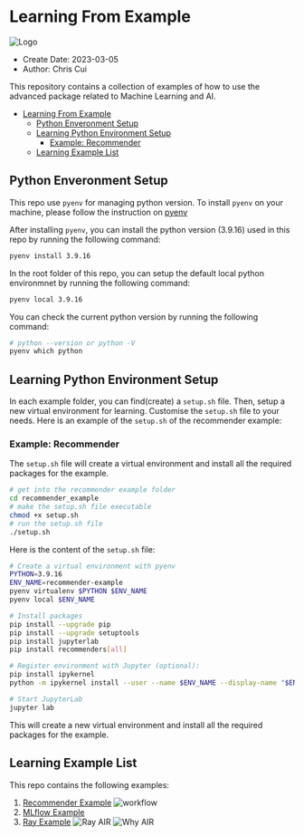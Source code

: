 # Learning From Example

![Logo](https://mlflow.org/images/MLflow-header-pic@2x.png)

- Create Date: 2023-03-05
- Author: Chris Cui

This repository contains a collection of examples of how to use the advanced package related to Machine Learning and AI.

- [Learning From Example](#learning-from-example)
  - [Python Enveronment Setup](#python-enveronment-setup)
  - [Learning Python Environment Setup](#learning-python-environment-setup)
    - [Example: Recommender](#example-recommender)
  - [Learning Example List](#learning-example-list)

## Python Enveronment Setup

This repo use `pyenv` for managing python version. To install `pyenv` on your machine, please follow the instruction on [pyenv](https://realpython.com/intro-to-pyenv/)

After installing `pyenv`, you can install the python version (3.9.16) used in this repo by running the following command:

```bash
pyenv install 3.9.16
```

In the root folder of this repo, you can setup the default local python environmnet by running the following command:

```bash
pyenv local 3.9.16
```

You can check the current python version by running the following command:

```bash
# python --version or python -V
pyenv which python
```

## Learning Python Environment Setup

In each example folder, you can find(create) a `setup.sh` file. Then, setup a new virtual environment for learning. Customise the `setup.sh` file to your needs. Here is an example of the `setup.sh` of the recommender example:

### Example: Recommender

The `setup.sh` file will create a virtual environment and install all the required packages for the example.

```bash
# get into the recommender example folder
cd recommender_example 
# make the setup.sh file executable
chmod +x setup.sh 
# run the setup.sh file
./setup.sh
```

Here is the content of the `setup.sh` file:

```bash
# Create a virtual environment with pyenv
PYTHON=3.9.16
ENV_NAME=recommender-example
pyenv virtualenv $PYTHON $ENV_NAME
pyenv local $ENV_NAME

# Install packages
pip install --upgrade pip
pip install --upgrade setuptools
pip install jupyterlab
pip install recommenders[all]

# Register environment with Jupyter (optional):
pip install ipykernel
python -m ipykernel install --user --name $ENV_NAME --display-name "$ENV_NAME $PYTHON"

# Start JupyterLab
jupyter lab
```

This will create a new virtual environment and install all the required packages for the example.

## Learning Example List

This repo contains the following examples:

1. [Recommender Example](recommender_example/README.md)
![workflow](https://recodatasets.z20.web.core.windows.net/images/reco_workflow.png)
2. [MLflow Example](mlflow_example/README.md)
3. [Ray Example](ray_example/README.md)
![Ray AIR](https://docs.ray.io/en/latest/_images/ray-air.svg)
![Why AIR](https://docs.ray.io/en/latest/_images/why-air.svg)

